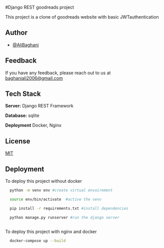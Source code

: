 
#Django REST goodreads project

This project is a clone of goodreads website with basic JWTauthentication

## Author

- [@AliBaghani](https://github.com/alibaghhani)


## Feedback

If you have any feedback, please reach out to us at baghaniali2006@gmail.com


## Tech Stack


**Server:** Django REST Framework

**Database:** sqlite

**Deployment** Docker, Nginx






## License

[MIT](https://choosealicense.com/licenses/mit/)



## Deployment

To deploy this project without docker 

```bash
  python -m venv env #create virtual envoirement

  source env/bin/activate  #active the venv

  pip install -r requirements.txt #install dependencies

  python manage.py runserver #run the django server
  
```

To deploy this project with nginx and docker

```bash
  docker-compose up --build  
```
